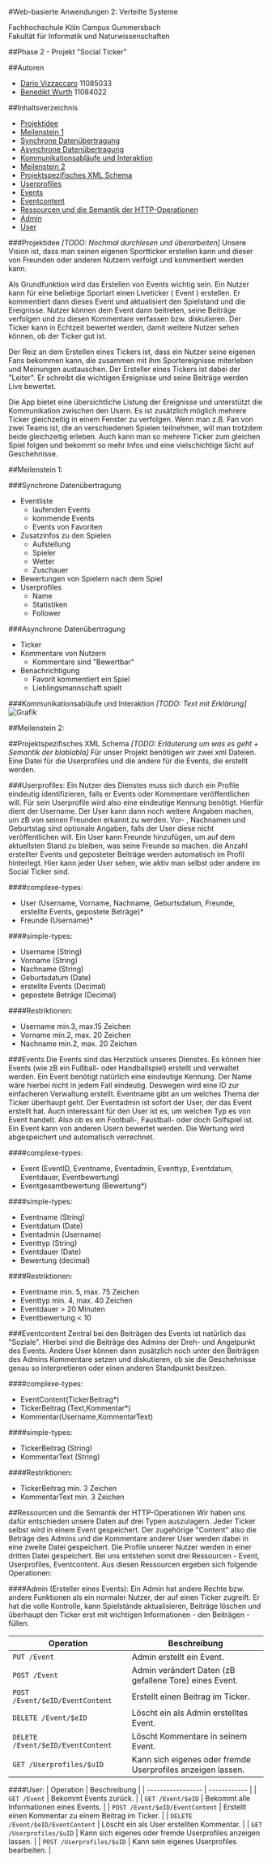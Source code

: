 #Web-basierte Anwendungen 2: Verteilte Systeme

Fachhochschule Köln Campus Gummersbach</br>
Fakultät für Informatik und Naturwissenschaften

##Phase 2 - Projekt "Social Ticker"

##Autoren
* [Dario Vizzaccaro](/dvizzacc) 11085033
* [Benedikt Wurth](/BenWur) 11084022

##Inhaltsverzeichnis

* [Projektidee](#idee)
* [Meilenstein 1](#ms1)
 * [Synchrone Datenübertragung](#sdaten)
 * [Asynchrone Datenübertragung](#adaten)
 * [Kommunikationsabläufe und Interaktion](#kui)
* [Meilenstein 2](#ms2) 
 * [Projektspezifisches XML Schema](#psxml)
 * [Userprofiles](#userp)
 * [Events](#events)
 * [Eventcontent](#eventc)
 * [Ressourcen und die Semantik der HTTP-Operationen](#rushttp)
  * [Admin](#admin)
  * [User](#user)

###<a id="idee"/>Projektidee
*[TODO: Nochmal durchlesen und überarbeiten]*
Unsere Vision ist, dass man seinen eigenen Sportticker erstellen kann und dieser von Freunden oder anderen Nutzern verfolgt und kommentiert werden kann.

Als Grundfunktion wird das Erstellen von Events wichtig sein. Ein Nutzer kann für eine beliebige Sportart einen Liveticker ( Event ) erstellen. Er kommentiert dann dieses Event und aktualisiert den Spielstand und die Ereignisse. Nutzer können dem Event dann beitreten, seine Beiträge verfolgen und zu diesen Kommentare verfassen bzw. diskutieren. Der Ticker kann in Echtzeit bewertet werden, damit weitere Nutzer sehen können, ob der Ticker gut ist.

Der Reiz an dem Erstellen eines Tickers ist, dass ein Nutzer seine eigenen Fans bekommen kann, die zusammen mit ihm Sportereignisse miterleben und Meinungen austauschen. Der Ersteller eines Tickers ist dabei der "Leiter". Er schreibt die wichtigen Ereignisse und seine Beiträge werden Live bewertet.

Die App bietet eine übersichtliche Listung der Ereignisse und unterstützt die Kommunikation zwischen den Usern. Es ist zusätzlich möglich mehrere Ticker gleichzeitig in einem Fenster zu verfolgen. Wenn man z.B. Fan von zwei Teams ist, die an verschiedenen Spielen teilnehmen, will man trotzdem beide gleichzeitig erleben. Auch kann man so mehrere Ticker zum gleichen Spiel folgen und bekommt so mehr Infos und eine vielschichtige Sicht auf Geschehnisse. 

##<a id="ms1"/>Meilenstein 1:

###<a id="sdaten"/>Synchrone Datenübertragung
-	Eventliste 
	* laufenden Events
	* kommende Events
	* Events von Favoriten
-	Zusatzinfos zu den Spielen 
	* Aufstellung
	* Spieler
	* Wetter
	* Zuschauer
-	Bewertungen von Spielern nach dem Spiel
-	Userprofiles	
	* Name
	* Statistiken
	* Follower
	
###<a id="adaten"/>Asynchrone Datenübertragung
-	Ticker
-	Kommentare von Nutzern
	* Kommentare sind "Bewertbar"
-	Benachrichtigung 
	* Favorit kommentiert ein Spiel
	* Lieblingsmannschaft spielt

###<a id="kui"/>Kommunikationsabläufe und Interaktion
*[TODO: Text mit Erklärung]*
![Grafik](http://i.imgur.com/xcjO0RS.png)

##<a id="ms2"/>Meilenstein 2:

##<a id="psxml"/>Projektspezifisches XML Schema
*[TODO: Erläuterung um was es geht + Semantik der blablabla]*
Für unser Projekt benötigen wir zwei xml Dateien. Eine Datei für die Userprofiles und die andere für die Events, die erstellt werden.


###<a id="userp"/>Userprofiles:
Ein Nutzer des Dienstes muss sich durch ein Profile eindeutig identifizieren, falls er Events oder Kommentare veröffentlichen will. Für sein Userprofile wird also eine eindeutige Kennung benötigt. Hierfür dient der Username.
Der User kann dann noch weitere Angaben machen, um zB von seinen Freunden erkannt zu werden. Vor- , Nachnamen und Geburtstag sind optionale Angaben, falls der User diese nicht veröffentlichen will. Ein User kann Freunde hinzufügen, um auf dem aktuellsten Stand zu bleiben, was seine Freunde so machen.
die Anzahl erstellter Events und geposteter Beiträge werden automatisch im Profil hinterlegt. Hier kann jeder User sehen, wie aktiv man selbst oder andere im Social Ticker sind.


####complexe-types:
- User (Username, Vorname, Nachname, Geburtsdatum, Freunde, erstellte Events, gepostete Beträge)*
- Freunde (Username)*

####simple-types:
- Username (String)
- Vorname (String)
- Nachname (String)
- Geburtsdatum (Date)
- erstellte Events (Decimal)
- gepostete Beträge (Decimal)

####Restriktionen:
- Username min.3, max.15 Zeichen
- Vorname min.2, max. 20 Zeichen
- Nachname min.2, max. 20 Zeichen


###<a id="events"/>Events
Die Events sind das Herzstück unseres Dienstes. Es können hier Events (wie zB ein Fußball- oder Handballspiel) erstellt und verwaltet werden. Ein Event benötigt natürlich eine eindeutige Kennung. Der Name wäre hierbei nicht in jedem Fall eindeutig. Deswegen wird eine ID zur einfacheren Verwaltung erstellt. Eventname gibt an um welches Thema der Ticker überhaupt geht. Der Eventadmin ist sofort der User, der das Event erstellt hat. Auch interessant für den User ist es, um welchen Typ es von Event handelt. Also ob es ein Football-, Faustball- oder doch Golfspiel ist. Ein Event kann von anderen Usern bewertet werden. Die Wertung wird abgespeichert und automatisch verrechnet.

 
####complexe-types:
- Event (EventID, Eventname, Eventadmin, Eventtyp, Eventdatum, Eventdauer, Eventbewertung)
- Eventgesamtbewertung (Bewertung*)

####simple-types:
- Eventname (String)
- Eventdatum (Date)
- Eventadmin (Username)
- Eventtyp (String)
- Eventdauer (Date)
- Bewertung (decimal)

####Restriktionen:
- Eventname min. 5, max. 75 Zeichen
- Eventtyp min. 4, max. 40 Zeichen
- Eventdauer > 20 Minuten
- Eventbewertung < 10

###<a id="eventc"/>Eventcontent
Zentral bei den Beiträgen des Events ist natürlich das "Soziale". Hierbei sind die Beiträge des Admins der Dreh- und Angelpunkt des Events. Andere User können dann zusätzlich noch unter den Beiträgen des Admins Kommentare setzen und diskutieren, ob sie die Geschehnisse genau so interpretieren oder einen anderen Standpunkt besitzen.

####complexe-types:
- EventContent(TickerBeitrag*)
- TickerBeitrag (Text,Kommentar*)
- Kommentar(Username,KommentarText)

####simple-types:
- TickerBeitrag (String)
- KommentarText (String)

####Restriktionen:
- TickerBeitrag min. 3 Zeichen
- KommentarText min. 3 Zeichen



##<a id="rushttp"/>Ressourcen und die Semantik der HTTP-Operationen
Wir haben uns dafür entschieden unsere Daten auf drei Typen auszulagern. Jeder Ticker selbst wird in einem Event gespeichert. Der zugehörige "Content" also die Beträge des Admins und die Kommentare anderer User werden dabei in eine zweite Datei gespeichert.
Die Profile unserer Nutzer werden in einer dritten Datei gespeichert.
Bei uns entstehen somit drei Ressourcen - Event, Userprofiles, Eventcontent. Aus diesen Ressourcen ergeben sich folgende Operationen:

####<a id="admin"/>Admin (Ersteller eines Events):
Ein Admin hat andere Rechte bzw. andere Funktionen als ein normaler Nutzer, der auf einen Ticker zugreift. Er hat die volle Kontrolle, kann Spielstände aktualisieren, Beiträge löschen und überhaupt den Ticker erst mit wichtigen Informationen - den Beiträgen - füllen.  

| Operation         | Beschreibung |
| ----------------- | ------------ |
| `PUT /Event`      | Admin erstellt ein Event. |
| `POST /Event`      | Admin verändert Daten (zB gefallene Tore) eines Event. |
| `POST /Event/$eID/EventContent`      | Erstellt einen Beitrag im Ticker. |
| `DELETE /Event/$eID`      | Löscht ein als Admin erstelltes Event. |
| `DELETE /Event/$eID/EventContent`      | Löscht Kommentare in seinem Event. |
| `GET /Userprofiles/$uID`      | Kann sich eigenes oder fremde Userprofiles anzeigen lassen. |

####<a id="user"/>User:
| Operation         | Beschreibung |
| ----------------- | ------------ |
| `GET /Event`      | Bekommt Events zurück. |
| `GET /Event/$eID`      | Bekommt alle Informationen eines Events. |
| `POST /Event/$eID/EventContent`      | Erstellt einen Kommentar zu einem Beitrag im Ticker. |
| `DELETE /Event/$eID/EventContent`      | Löscht ein als User erstellten Kommentar. |
| `GET /Userprofiles/$uID`      | Kann sich eigenes oder fremde Userprofiles anzeigen lassen. |
| `POST /Userprofiles/$uID`      | Kann sein eigenes Userprofiles bearbeiten. |


